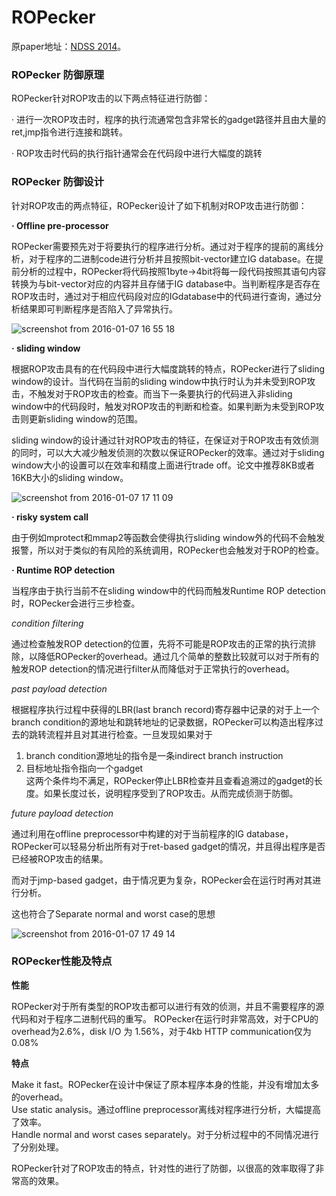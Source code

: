 # ROPecker

原paper地址：[NDSS 2014](http://www.internetsociety.org/doc/ropecker-generic-and-practical-approach-defending-against-rop-attacks)。

### ROPecker 防御原理

ROPecker针对ROP攻击的以下两点特征进行防御：

· 进行一次ROP攻击时，程序的执行流通常包含非常长的gadget路径并且由大量的ret,jmp指令进行连接和跳转。

· ROP攻击时代码的执行指针通常会在代码段中进行大幅度的跳转

### ROPecker 防御设计

针对ROP攻击的两点特征，ROPecker设计了如下机制对ROP攻击进行防御：

**· Offline pre-processor**

ROPecker需要预先对于将要执行的程序进行分析。通过对于程序的提前的离线分析，对于程序的二进制code进行分析并且按照bit-vector建立IG database。在提前分析的过程中，ROPecker将代码按照1byte->4bit将每一段代码按照其语句内容转换为与bit-vector对应的内容并且存储于IG database中。当判断程序是否存在ROP攻击时，通过对于相应代码段对应的IGdatabase中的代码进行查询，通过分析结果即可判断程序是否陷入了异常执行。

![screenshot from 2016-01-07 16 55 18](https://cloud.githubusercontent.com/assets/7068001/12166254/9479ff00-b55f-11e5-8922-f566da659cbd.png)

**· sliding window**

根据ROP攻击具有的在代码段中进行大幅度跳转的特点，ROPecker进行了sliding window的设计。当代码在当前的sliding window中执行时认为并未受到ROP攻击，不触发对于ROP攻击的检查。而当下一条要执行的代码进入非sliding window中的代码段时，触发对ROP攻击的判断和检查。如果判断为未受到ROP攻击则更新sliding window的范围。

sliding window的设计通过针对ROP攻击的特征，在保证对于ROP攻击有效侦测的同时，可以大大减少触发侦测的次数以保证ROPecker的效率。通过对于sliding window大小的设置可以在效率和精度上面进行trade off。论文中推荐8KB或者16KB大小的sliding window。

![screenshot from 2016-01-07 17 11 09](https://cloud.githubusercontent.com/assets/7068001/12166552/b20bc826-b561-11e5-844b-6f0c03b41992.png)

**· risky system call**

由于例如mprotect和mmap2等函数会使得执行sliding window外的代码不会触发报警，所以对于类似的有风险的系统调用，ROPecker也会触发对于ROP的检查。

**· Runtime ROP detection**

当程序由于执行当前不在sliding window中的代码而触发Runtime ROP detection时，ROPecker会进行三步检查。

*condition filtering*

 通过检查触发ROP detection的位置，先将不可能是ROP攻击的正常的执行流排除，以降低ROPecker的overhead。通过几个简单的整数比较就可以对于所有的触发ROP detection的情况进行filter从而降低对于正常执行的overhead。
 
*past payload detection*

根据程序执行过程中获得的LBR(last branch record)寄存器中记录的对于上一个branch condition的源地址和跳转地址的记录数据，ROPecker可以构造出程序过去的跳转流程并且对其进行检查。一旦发现如果对于<br />
1. branch condition源地址的指令是一条indirect branch instruction<br />
2. 目标地址指令指向一个gadget<br />
这两个条件均不满足，ROPecker停止LBR检查并且查看追溯过的gadget的长度。如果长度过长，说明程序受到了ROP攻击。从而完成侦测于防御。

*future payload detection*

通过利用在offline preprocessor中构建的对于当前程序的IG database，ROPecker可以轻易分析出所有对于ret-based gadget的情况，并且得出程序是否已经被ROP攻击的结果。

而对于jmp-based gadget，由于情况更为复杂，ROPecker会在运行时再对其进行分析。

这也符合了Separate normal and worst case的思想


![screenshot from 2016-01-07 17 49 14](https://cloud.githubusercontent.com/assets/7068001/12167412/fd4ffa32-b566-11e5-811e-43aa57149ef8.png)

### ROPecker性能及特点

**性能**

ROPecker对于所有类型的ROP攻击都可以进行有效的侦测，并且不需要程序的源代码和对于程序二进制代码的重写。
ROPecker在运行时非常高效，对于CPU的overhead为2.6%，disk I/O 为 1.56%，对于4kb HTTP communication仅为0.08%

**特点**

Make it fast。ROPecker在设计中保证了原本程序本身的性能，并没有增加太多的overhead。<br />
Use static analysis。通过offline preprocessor离线对程序进行分析，大幅提高了效率。<br />
Handle normal and worst cases separately。对于分析过程中的不同情况进行了分别处理。<br />

ROPecker针对了ROP攻击的特点，针对性的进行了防御，以很高的效率取得了非常高的效果。


